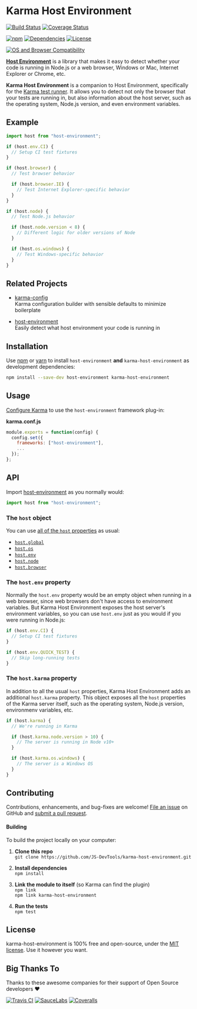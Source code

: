Karma Host Environment
==============================

[![Build Status](https://github.com/JS-DevTools/karma-host-environment/workflows/CI-CD/badge.svg)](https://github.com/JS-DevTools/karma-host-environment/blob/master/.github/workflows/CI-CD.yaml)
[![Coverage Status](https://coveralls.io/repos/github/JS-DevTools/karma-host-environment/badge.svg?branch=master)](https://coveralls.io/github/JS-DevTools/karma-host-environment)

[![npm](https://img.shields.io/npm/v/karma-host-environment.svg)](https://www.npmjs.com/package/karma-host-environment)
[![Dependencies](https://david-dm.org/JS-DevTools/karma-host-environment.svg)](https://david-dm.org/JS-DevTools/karma-host-environment)
[![License](https://img.shields.io/npm/l/karma-host-environment.svg)](LICENSE)

[![OS and Browser Compatibility](https://jstools.dev/img/badges/ci-badges-with-ie.svg)](https://github.com/JS-DevTools/karma-host-environment/blob/master/.github/workflows/CI-CD.yaml)


[**Host Environment**](https://jstools.dev/host-environment/) is a library that makes it easy to detect whether your code is running in Node.js or a web browser, Windows or Mac, Internet Explorer or Chrome, etc.

**Karma Host Environment** is a companion to Host Environment, specifically for the [Karma test runner](https://karma-runner.github.io/3.0/index.html).  It allows you to detect not only the browser that your tests are running in, but also information about the host server, such as the operating system, Node.js version, and even environment variables.



Example
--------------------------

```javascript
import host from "host-environment";

if (host.env.CI) {
  // Setup CI test fixtures
}

if (host.browser) {
  // Test browser behavior

  if (host.browser.IE) {
    // Test Internet Explorer-specific behavior
  }
}

if (host.node) {
  // Test Node.js behavior

  if (host.node.version < 8) {
    // Different logic for older versions of Node
  }

  if (host.os.windows) {
    // Test Windows-specific behavior
  }
}
```



Related Projects
--------------------------
- [karma-config](https://jstools.dev/karma-config)<br>
  Karma configuration builder with sensible defaults to minimize boilerplate

- [host-environment](https://jstools.dev/host-environment)<br>
  Easily detect what host environment your code is running in



Installation
--------------------------
Use [npm](https://docs.npmjs.com/about-npm/) or [yarn](https://yarnpkg.com) to install `host-environment` **and** `karma-host-environment` as development dependencies:

```bash
npm install --save-dev host-environment karma-host-environment
```



Usage
--------------------------
[Configure Karma](https://karma-runner.github.io/1.0/config/configuration-file.html) to use the `host-environment` framework plug-in:

**karma.conf.js**

```javascript
module.exports = function(config) {
  config.set({
    frameworks: ["host-environment"],
    ...
  });
};
```



API
--------------------------
Import [host-environment](https://jstools.dev/host-environment/) as you normally would:

```javascript
import host from "host-environment";
```

### The `host` object
You can use [all of the `host` properties](https://jstools.dev/host-environment/#api) as usual:

- [`host.global`](https://github.com/JS-DevTools/host-environment#hostglobal)
- [`host.os`](https://github.com/JS-DevTools/host-environment#hostos)
- [`host.env`](https://github.com/JS-DevTools/host-environment#hostenv)
- [`host.node`](https://github.com/JS-DevTools/host-environment#hostnode)
- [`host.browser`](https://github.com/JS-DevTools/host-environment#hostbrowser)

### The `host.env` property
Normally the `host.env` property would be an empty object when running in a web browser, since web browsers don't have access to environment variables.  But Karma Host Environment exposes the host server's environment variables, so you can use `host.env` just as you would if you were running in Node.js:

```javascript
if (host.env.CI) {
  // Setup CI test fixtures
}

if (host.env.QUICK_TEST) {
  // Skip long-running tests
}
```

### The `host.karma` property
In addition to all the usual `host` properties, Karma Host Environment adds an additional `host.karma` property.  This object exposes all the `host` properties of the Karma server itself, such as the operating system, Node.js version, environmenv variables, etc.

```javascript
if (host.karma) {
  // We're running in Karma

  if (host.karma.node.version > 10) {
    // The server is running in Node v10+
  }

  if (host.karma.os.windows) {
    // The server is a Windows OS
  }
}
```


Contributing
--------------------------
Contributions, enhancements, and bug-fixes are welcome!  [File an issue](https://github.com/JS-DevTools/karma-host-environment/issues) on GitHub and [submit a pull request](https://github.com/JS-DevTools/karma-host-environment/pulls).

#### Building
To build the project locally on your computer:

1. __Clone this repo__<br>
`git clone https://github.com/JS-DevTools/karma-host-environment.git`

2. __Install dependencies__<br>
`npm install`

3. __Link the module to itself__ (so Karma can find the plugin)<br>
`npm link`<br>
`npm link karma-host-environment`

4. __Run the tests__<br>
`npm test`



License
--------------------------
karma-host-environment is 100% free and open-source, under the [MIT license](LICENSE). Use it however you want.



Big Thanks To
--------------------------
Thanks to these awesome companies for their support of Open Source developers ❤

[![Travis CI](https://jstools.dev/img/badges/travis-ci.svg)](https://travis-ci.com)
[![SauceLabs](https://jstools.dev/img/badges/sauce-labs.svg)](https://saucelabs.com)
[![Coveralls](https://jstools.dev/img/badges/coveralls.svg)](https://coveralls.io)
